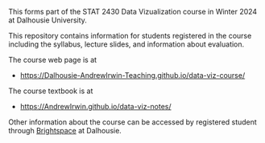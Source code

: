 This forms part of the STAT 2430 Data Vizualization course in Winter 2024 at Dalhousie University.

This repository contains information for students registered in the course including the syllabus, lecture slides, and information about evaluation.

The course web page is at

* https://Dalhousie-AndrewIrwin-Teaching.github.io/data-viz-course/

The course textbook is at

* https://AndrewIrwin.github.io/data-viz-notes/

Other information about the course can be accessed by registered student through [Brightspace](https://dal.brightspace.com/d2l/home/310584) at Dalhousie.

